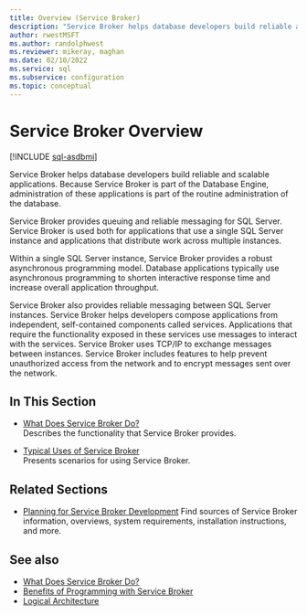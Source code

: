 ```yaml
---
title: Overview (Service Broker)
description: "Service Broker helps database developers build reliable and scalable applications."
author: rwestMSFT
ms.author: randolphwest
ms.reviewer: mikeray, maghan
ms.date: 02/10/2022
ms.service: sql
ms.subservice: configuration
ms.topic: conceptual
---
```


# Service Broker Overview

[!INCLUDE [sql-asdbmi](../../includes/applies-to-version/sql-asdbmi.md)]

Service Broker helps database developers build reliable and scalable applications. Because Service Broker is part of the Database Engine, administration of these applications is part of the routine administration of the database.

Service Broker provides queuing and reliable messaging for SQL Server. Service Broker is used both for applications that use a single SQL Server instance and applications that distribute work across multiple instances.

Within a single SQL Server instance, Service Broker provides a robust asynchronous programming model. Database applications typically use asynchronous programming to shorten interactive response time and increase overall application throughput.

Service Broker also provides reliable messaging between SQL Server instances. Service Broker helps developers compose applications from independent, self-contained components called services. Applications that require the functionality exposed in these services use messages to interact with the services. Service Broker uses TCP/IP to exchange messages between instances. Service Broker includes features to help prevent unauthorized access from the network and to encrypt messages sent over the network.

## In This Section

- [What Does Service Broker Do?](what-does-service-broker-do.md)  
    Describes the functionality that Service Broker provides.

- [Typical Uses of Service Broker](typical-uses-of-service-broker.md)  
    Presents scenarios for using Service Broker.

## Related Sections

- [Planning for Service Broker Development](planning-for-service-broker-development.md)
    Find sources of Service Broker information, overviews, system requirements, installation instructions, and more.

## See also

- [What Does Service Broker Do?](what-does-service-broker-do.md)
- [Benefits of Programming with Service Broker](benefits-of-programming-with-service-broker.md)
- [Logical Architecture](logical-architecture.md)
